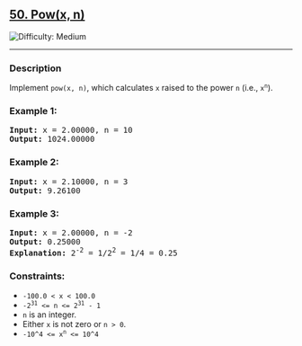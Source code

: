 <h2><a href="https://leetcode.com/problems/powx-n/description/">
50. Pow(x, n)
</a></h2>
<img src="https://img.shields.io/badge/Difficulty-Medium-orange" alt="Difficulty: Medium" />
<hr>

<h3>Description</h3>
<p>Implement <code>pow(x, n)</code>, which calculates <code>x</code> raised to the power <code>n</code> (i.e., <code>x<sup>n</sup></code>).</p>

<h3>Example 1:</h3>
<pre>
<strong>Input:</strong> x = 2.00000, n = 10
<strong>Output:</strong> 1024.00000
</pre>

<h3>Example 2:</h3>
<pre>
<strong>Input:</strong> x = 2.10000, n = 3
<strong>Output:</strong> 9.26100
</pre>

<h3>Example 3:</h3>
<pre>
<strong>Input:</strong> x = 2.00000, n = -2
<strong>Output:</strong> 0.25000
<strong>Explanation:</strong> 2<sup>-2</sup> = 1/2<sup>2</sup> = 1/4 = 0.25
</pre>

<h3>Constraints:</h3>
<ul>
  <li><code>-100.0 < x < 100.0</code></li>
  <li><code>-2<sup>31</sup> <= n <= 2<sup>31</sup> - 1</code></li>
  <li><code>n</code> is an integer.</li>
  <li>Either <code>x</code> is not zero or <code>n > 0</code>.</li>
  <li><code>-10^4 <= x<sup>n</sup> <= 10^4</code></li>
</ul>
